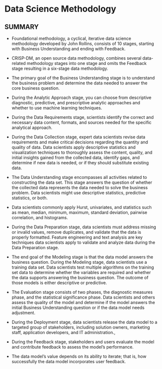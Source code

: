 # Data Science Methodology

## SUMMARY
- Foundational methodology, a cyclical, iterative data science methodology developed by John Rollins, consists of 10 stages, starting with Business Understanding and ending with Feedback.

- CRISP-DM, an open source data methodology, combines several data-related methodology stages into one stage and omits the Feedback stage resulting in a six-stage data methodology.

- The primary goal of the Business Understanding stage is to understand the business problem and determine the data needed to answer the core business question. 

- During the Analytic Approach stage, you can choose from descriptive diagnostic, predictive, and prescriptive analytic approaches and whether to use machine learning techniques.

- During the Data Requirements stage, scientists identify the correct and necessary data content, formats, and sources needed for the specific analytical approach.

- During the Data Collection stage, expert data scientists revise data requirements and make critical decisions regarding the quantity and quality of data. Data scientists apply descriptive statistics and visualization techniques to thoroughly assess the content, quality, and initial insights gained from the collected data, identify gaps, and determine if new data is needed, or if they should substitute existing data.

- The Data Understanding stage encompasses all activities related to constructing the data set. This stage answers the question of whether the collected data represents the data needed to solve the business problem. Data scientists might use descriptive statistics, predictive statistics, or both.

- Data scientists commonly apply Hurst, univariates, and statistics such as mean, median, minimum, maximum, standard deviation, pairwise correlation, and histograms. 

- During the Data Preparation stage, data scientists must address missing or invalid values, remove duplicates, and validate that the data is properly formatted. Feature engineering and text analysis are key techniques data scientists apply to validate and analyze data during the Data Preparation stage.

- The end goal of the Modeling stage is that the data model answers the business question. During the Modeling stage, data scientists use a training data set. Data scientists test multiple algorithms on the training set data to determine whether the variables are required and whether the data supports answering the business question. The outcome of those models is either descriptive or predictive. 

- The Evaluation stage consists of two phases, the diagnostic measures phase, and the statistical significance phase. Data scientists and others assess the quality of the model and determine if the model answers the initial Business Understanding question or if the data model needs adjustment. 

- During the Deployment stage, data scientists release the data model to a targeted group of stakeholders, including solution owners, marketing staff, application developers, and IT administration., 

- During the Feedback stage, stakeholders and users evaluate the model and contribute feedback to assess the model’s performance. 

- The data model’s value depends on its ability to iterate; that is, how successfully the data model incorporates user feedback.
